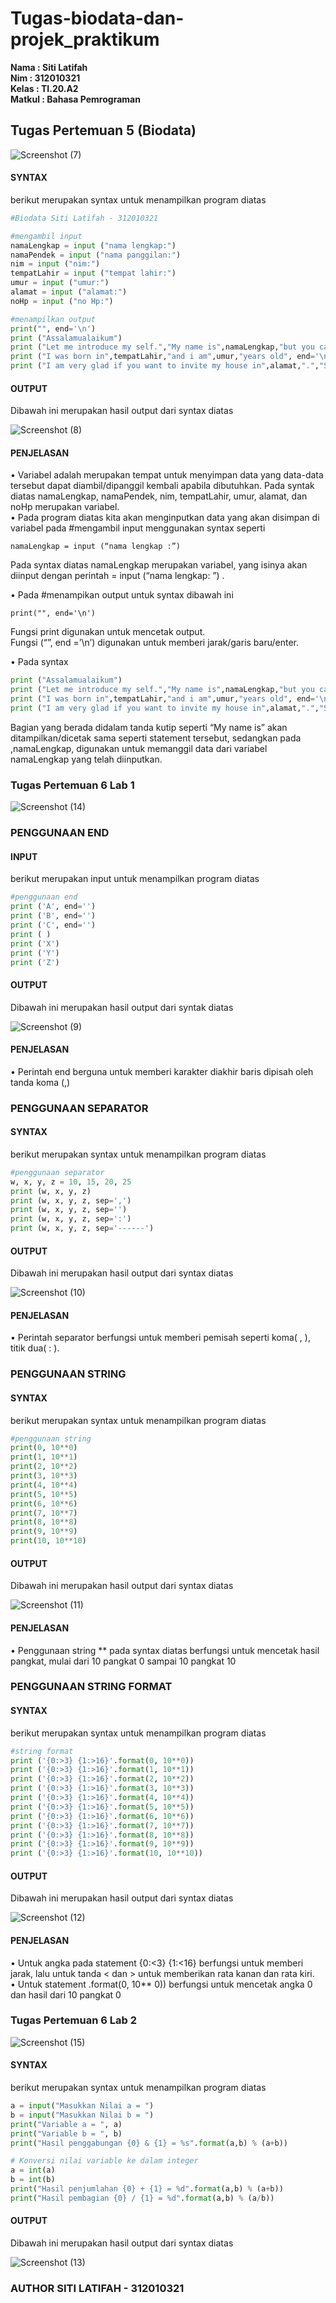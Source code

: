 # Tugas-biodata-dan-projek_praktikum
**Nama	   	: Siti Latifah** <br>
**Nim	  	  : 312010321** <br>
**Kelas	  	: TI.20.A2** <br>
**Matkul	  : Bahasa Pemrograman** <br>

## Tugas Pertemuan 5 (Biodata)
![Screenshot (7)](https://user-images.githubusercontent.com/73010098/98107335-fb1bd900-1ecc-11eb-87f4-585d4db60bff.png)

#### SYNTAX
berikut merupakan syntax untuk menampilkan program diatas
 ``` python
#Biodata Siti Latifah - 312010321

#mengambil input
namaLengkap = input ("nama lengkap:")
namaPendek = input ("nama panggilan:")
nim = input ("nim:")
tempatLahir = input ("tempat lahir:")
umur = input ("umur:")
alamat = input ("alamat:")
noHp = input ("no Hp:")

#menampilkan output
print("", end='\n')
print ("Assalamualaikum")
print ("Let me introduce my self.","My name is",namaLengkap,"but you can call me",namaPendek, ". My NIM is",nim, end='\n')
print ("I was born in",tempatLahir,"and i am",umur,"years old", end='\n')
print ("I am very glad if you want to invite my house in",alamat,".","So don't forget to call me before with the number",noHp)
```

#### OUTPUT
Dibawah ini merupakan hasil output dari syntax diatas

![Screenshot (8)](https://user-images.githubusercontent.com/73010098/98107746-8b5a1e00-1ecd-11eb-846f-16e4f03d1f63.png)


#### PENJELASAN
•	Variabel adalah merupakan tempat untuk menyimpan data yang data-data tersebut dapat diambil/dipanggil kembali apabila dibutuhkan.
Pada syntak diatas namaLengkap, namaPendek, nim, tempatLahir, umur, alamat, dan noHp merupakan variabel. <br>
•	Pada program diatas kita akan menginputkan data yang akan disimpan di variabel pada #mengambil input menggunakan syntax seperti  <br>
``` pyhton
namaLengkap = input (“nama lengkap :”)
```
Pada syntax diatas namaLengkap merupakan variabel, yang isinya akan diinput dengan perintah = input (“nama lengkap: ”) . <br>

•	Pada #menampikan output untuk syntax dibawah ini
``` pyhton
print("", end='\n')
```
Fungsi print digunakan untuk mencetak output. <br>
Fungsi (“”, end =’\n’) digunakan untuk memberi jarak/garis baru/enter. <br>

•	Pada syntax
``` python
print ("Assalamualaikum")
print ("Let me introduce my self.","My name is",namaLengkap,"but you can call me",namaPendek, ". My NIM is",nim, end='\n')
print ("I was born in",tempatLahir,"and i am",umur,"years old", end='\n')
print ("I am very glad if you want to invite my house in",alamat,".","So don't forget to call me before with the number",noHp)
```
Bagian yang berada didalam tanda kutip seperti “My name is” akan ditampilkan/dicetak sama seperti statement tersebut, sedangkan pada ,namaLengkap, digunakan untuk memanggil data dari variabel namaLengkap yang telah diinputkan.

### Tugas Pertemuan 6 Lab 1
![Screenshot (14)](https://user-images.githubusercontent.com/73010098/98108318-539fa600-1ece-11eb-9496-6b42069c8dd3.png)

### PENGGUNAAN END
#### INPUT
berikut merupakan input untuk menampilkan program diatas
``` python
#penggunaan end
print ('A', end='')
print ('B', end='')
print ('C', end='')
print ( )
print ('X')
print ('Y')
print ('Z')
```

#### OUTPUT
Dibawah ini merupakan hasil output dari syntak diatas

![Screenshot (9)](https://user-images.githubusercontent.com/73010098/98109215-c8bfab00-1ecf-11eb-8684-9e71ac3e9c8f.png)

#### PENJELASAN
•	Perintah end berguna untuk memberi karakter diakhir baris dipisah oleh tanda koma (,)
### PENGGUNAAN SEPARATOR
#### SYNTAX
berikut merupakan syntax untuk menampilkan program diatas
``` python
#penggunaan separator
w, x, y, z = 10, 15, 20, 25
print (w, x, y, z)
print (w, x, y, z, sep=',')
print (w, x, y, z, sep='')
print (w, x, y, z, sep=':')
print (w, x, y, z, sep='------')
```

#### OUTPUT
Dibawah ini merupakan hasil output dari syntax diatas

![Screenshot (10)](https://user-images.githubusercontent.com/73010098/98109359-0290b180-1ed0-11eb-86d3-3adfc30f73e3.png)


#### PENJELASAN
•	Perintah separator berfungsi untuk memberi pemisah seperti koma( , ), titik dua( : ).

### PENGGUNAAN STRING
#### SYNTAX
berikut merupakan syntax untuk menampilkan program diatas
``` python
#penggunaan string 
print(0, 10**0)
print(1, 10**1)
print(2, 10**2)
print(3, 10**3)
print(4, 10**4)
print(5, 10**5)
print(6, 10**6)
print(7, 10**7)
print(8, 10**8)
print(9, 10**9)
print(10, 10**10)
```

#### OUTPUT
Dibawah ini merupakan hasil output dari syntax diatas

![Screenshot (11)](https://user-images.githubusercontent.com/73010098/98109567-6024fe00-1ed0-11eb-9ee7-dc97d87fbd09.png)


#### PENJELASAN
•	Penggunaan string ** pada syntax diatas berfungsi untuk mencetak hasil pangkat, mulai dari 10 pangkat 0 sampai 10 pangkat 10

### PENGGUNAAN STRING FORMAT
#### SYNTAX
berikut merupakan syntax untuk menampilkan program diatas
``` python
#string format
print ('{0:>3} {1:>16}'.format(0, 10**0))
print ('{0:>3} {1:>16}'.format(1, 10**1))
print ('{0:>3} {1:>16}'.format(2, 10**2))
print ('{0:>3} {1:>16}'.format(3, 10**3))
print ('{0:>3} {1:>16}'.format(4, 10**4))
print ('{0:>3} {1:>16}'.format(5, 10**5))
print ('{0:>3} {1:>16}'.format(6, 10**6))
print ('{0:>3} {1:>16}'.format(7, 10**7))
print ('{0:>3} {1:>16}'.format(8, 10**8))
print ('{0:>3} {1:>16}'.format(9, 10**9))
print ('{0:>3} {1:>16}'.format(10, 10**10))
```

#### OUTPUT
Dibawah ini merupakan hasil output dari syntax diatas

![Screenshot (12)](https://user-images.githubusercontent.com/73010098/98109749-aa0de400-1ed0-11eb-821d-2b158c7644b8.png)

#### PENJELASAN
•	Untuk angka pada statement {0:<3} {1:<16} berfungsi untuk memberi jarak, lalu untuk tanda < dan > untuk memberikan rata kanan dan rata kiri. <br>
•	Untuk statement .format(0, 10** 0)) berfungsi untuk mencetak angka 0 dan hasil dari 10 pangkat 0 
### Tugas Pertemuan 6 Lab 2

![Screenshot (15)](https://user-images.githubusercontent.com/73010098/98110041-1852a680-1ed1-11eb-962d-8175e7828bfe.png)

#### SYNTAX
berikut merupakan syntax untuk menampilkan program diatas
``` python
a = input("Masukkan Nilai a = ")
b = input("Masukkan Nilai b = ")
print("Variable a = ", a)
print("Variable b = ", b)
print("Hasil penggabungan {0} & {1} = %s".format(a,b) % (a+b))

# Konversi nilai variable ke dalam integer
a = int(a)
b = int(b)
print("Hasil penjumlahan {0} + {1} = %d".format(a,b) % (a+b))
print("Hasil pembagian {0} / {1} = %d".format(a,b) % (a/b))

```

#### OUTPUT
Dibawah ini merupakan hasil output dari syntax diatas

![Screenshot (13)](https://user-images.githubusercontent.com/73010098/98110289-767f8980-1ed1-11eb-8935-45e87e6841fb.png)

### AUTHOR SITI LATIFAH - 312010321



